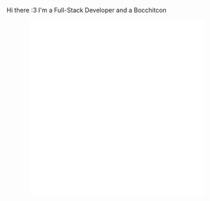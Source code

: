 Hi there :3 I'm a Full-Stack Developer and a Bocchitcon

<div align="center">
    <img src="my_profile.svg" width="400" height="400" alt="css-in-readme">
</div>

